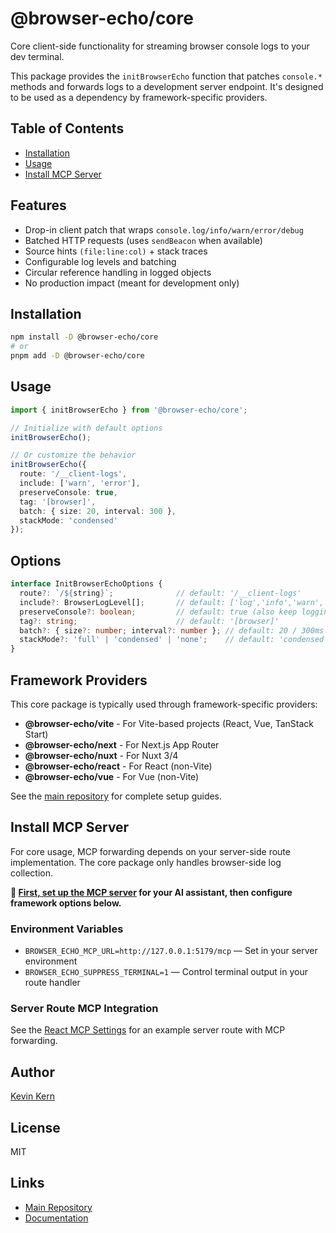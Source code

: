 # @browser-echo/core

Core client-side functionality for streaming browser console logs to your dev terminal.

This package provides the `initBrowserEcho` function that patches `console.*` methods and forwards logs to a development server endpoint. It's designed to be used as a dependency by framework-specific providers.

## Table of Contents

- [Installation](#installation)
- [Usage](#usage)
- [Install MCP Server](#install-mcp-server)

## Features

- Drop-in client patch that wraps `console.log/info/warn/error/debug`
- Batched HTTP requests (uses `sendBeacon` when available)
- Source hints `(file:line:col)` + stack traces
- Configurable log levels and batching
- Circular reference handling in logged objects
- No production impact (meant for development only)

## Installation

```bash
npm install -D @browser-echo/core
# or
pnpm add -D @browser-echo/core
```

## Usage

```ts
import { initBrowserEcho } from '@browser-echo/core';

// Initialize with default options
initBrowserEcho();

// Or customize the behavior
initBrowserEcho({
  route: '/__client-logs',
  include: ['warn', 'error'],
  preserveConsole: true,
  tag: '[browser]',
  batch: { size: 20, interval: 300 },
  stackMode: 'condensed'
});
```

## Options

```ts
interface InitBrowserEchoOptions {
  route?: `/${string}`;              // default: '/__client-logs'
  include?: BrowserLogLevel[];       // default: ['log','info','warn','error','debug']
  preserveConsole?: boolean;         // default: true (also keep logging in browser)
  tag?: string;                      // default: '[browser]'
  batch?: { size?: number; interval?: number }; // default: 20 / 300ms
  stackMode?: 'full' | 'condensed' | 'none';    // default: 'condensed'
}
```

## Framework Providers

This core package is typically used through framework-specific providers:

- **@browser-echo/vite** - For Vite-based projects (React, Vue, TanStack Start)
- **@browser-echo/next** - For Next.js App Router
- **@browser-echo/nuxt** - For Nuxt 3/4
- **@browser-echo/react** - For React (non-Vite)
- **@browser-echo/vue** - For Vue (non-Vite)

See the [main repository](https://github.com/instructa/browser-echo) for complete setup guides.

## Install MCP Server

For core usage, MCP forwarding depends on your server-side route implementation. The core package only handles browser-side log collection.

**📖 [First, set up the MCP server](../mcp/README.md#installation) for your AI assistant, then configure framework options below.**

### Environment Variables

- `BROWSER_ECHO_MCP_URL=http://127.0.0.1:5179/mcp` — Set in your server environment
- `BROWSER_ECHO_SUPPRESS_TERMINAL=1` — Control terminal output in your route handler

### Server Route MCP Integration

See the [React MCP Settings](../react/README.md#mcp-settings) for an example server route with MCP forwarding.

## Author

[Kevin Kern](https://github.com/regenrek)

## License

MIT

## Links

- [Main Repository](https://github.com/instructa/browser-echo)
- [Documentation](https://github.com/instructa/browser-echo#readme)
